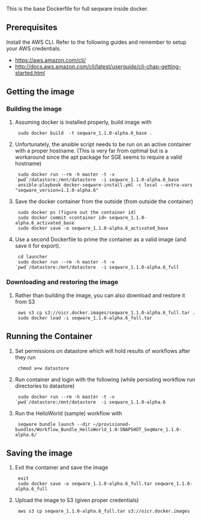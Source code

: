 This is the base Dockerfile for full seqware inside docker. 

## Prerequisites

Install the AWS CLI. Refer to the following guides and remember to setup your AWS credentials. 

* https://aws.amazon.com/cli/ 
* http://docs.aws.amazon.com/cli/latest/userguide/cli-chap-getting-started.html 

## Getting the image

### Building the image

1. Assuming docker is installed properly, build image with 

        sudo docker build  -t seqware_1.1.0-alpha.6_base .

2. Unfortunately, the ansible script needs to be run on an active container with a proper hostname. (This is very far from optimal but is a workaround since the apt package for SGE seems to require a valid hostname)

        sudo docker run --rm -h master -t -v `pwd`/datastore:/mnt/datastore  -i seqware_1.1.0-alpha.6_base
        ansible-playbook docker-seqware-install.yml -c local --extra-vars "seqware_version=1.1.0-alpha.6"
     
3. Save the docker container from the outside (from outside the container)

        sudo docker ps (figure out the container id)
        sudo docker commit <container id> seqware_1.1.0-alpha.6_activated_base
        sudo docker save -o seqware_1.1.0-alpha.6_activated_base

4. Use a second Dockerfile to prime the container as a valid image (and save it for export).           

        cd launcher
        sudo docker run --rm -h master -t -v `pwd`/datastore:/mnt/datastore  -i seqware_1.1.0-alpha.6_full
        

### Downloading and restoring the image

1. Rather than building the image, you can also download and restore it from S3 

        aws s3 cp s3://oicr.docker.images/seqware_1.1.0-alpha.6_full.tar .
        sudo docker load -i seqware_1.1.0-alpha.6_full.tar

## Running the Container

1. Set permissions on datastore which will hold results of workflows after they run

        chmod a+w datastore

2. Run container and login with the following (while persisting workflow run directories to datastore)
 
        sudo docker run --rm -h master -t -v `pwd`/datastore:/mnt/datastore  -i seqware_1.1.0-alpha.6

3. Run the HelloWorld (sample) workflow with 

        seqware bundle launch --dir ~/provisioned-bundles/Workflow_Bundle_HelloWorld_1.0-SNAPSHOT_SeqWare_1.1.0-alpha.6/
        
## Saving the image

1. Exit the container and save the image

        exit
        sudo docker save -o seqware_1.1.0-alpha.6_full.tar seqware_1.1.0-alpha.6_full

2. Upload the image to S3 (given proper credentials)

        aws s3 cp seqware_1.1.0-alpha.6_full.tar s3://oicr.docker.images
